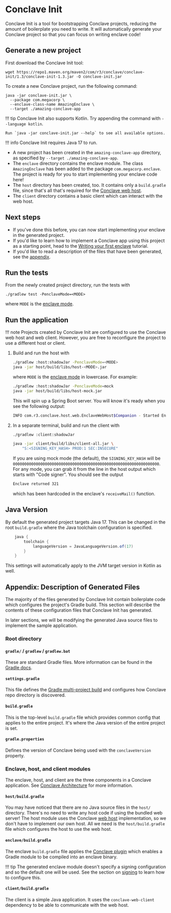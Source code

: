 # Conclave Init

Conclave Init is a tool for bootstrapping Conclave projects, reducing the amount of boilerplate you need to write.
It will automatically generate your Conclave project so that you can focus on writing enclave code!

## Generate a new project

First download the Conclave Init tool:

```shell
wget https://repo1.maven.org/maven2/com/r3/conclave/conclave-init/1.3/conclave-init-1.3.jar -O conclave-init.jar
```

To create a new Conclave project, run the following command:

```shell
java -jar conclave-init.jar \
  --package com.megacorp \
  --enclave-class-name AmazingEnclave \
  --target ./amazing-conclave-app
```

!!! tip
    Conclave Init also supports Kotlin. Try appending the command with `--language kotlin`.

    Run `java -jar conclave-init.jar --help` to see all available options.

!!! info
    Conclave Init requires Java 17 to run.

- A new project has been created in the `amazing-conclave-app` directory, as specified
  by `--target ./amazing-conclave-app`.
- The `enclave` directory contains the enclave module. The class `AmazingEnclave` has been added to the
  package `com.megacorp.enclave`. The project is ready for you to start implementing your enclave code here!
- The `host` directory has been created, too. It contains only a `build.gradle` file, since that's all that's required
  for the [Conclave web host](conclave-web-host.md).
- The `client` directory contains a basic client which can interact with the web host.

## Next steps

* If you've done this before, you can now start implementing your enclave in the generated project.
* If you'd like to learn how to implement a Conclave app using this project as a starting point, head to
  the [Writing your first enclave](writing-hello-world.md) tutorial.
* If you'd like to read a description of the files that have been generated, see the
  [appendix](#appendix-description-of-generated-files).

## Run the tests

From the newly created project directory, run the tests with

```
./gradlew test -PenclaveMode=<MODE>
```

where `MODE` is the [enclave mode](enclave-modes.md).

## Run the application

!!! note
    Projects created by Conclave Init are configured to use the Conclave web host and web client. However, you are
    free to reconfigure the project to use a different host or client.

1. Build and run the host with
   ```bash
   ./gradlew :host:shadowJar -PenclaveMode=<MODE>
   java -jar host/build/libs/host-<MODE>.jar
   ```
   where `MODE` is the [enclave mode](enclave-modes.md) in lowercase. For example:
   ```bash
   ./gradlew :host:shadowJar -PenclaveMode=mock
   java -jar host/build/libs/host-mock.jar
   ```
   This will spin up a Spring Boot server. You will know it's ready when you see the following output:
   ```bash
   INFO com.r3.conclave.host.web.EnclaveWebHost$Companion - Started EnclaveWebHost.Companion in <SECONDS> seconds
   ```

5. In a separate terminal, build and run the client with
   ```bash
   ./gradlew :client:shadowJar
   
   java -jar client/build/libs/client-all.jar \
       "S:<SIGNING_KEY_HASH> PROD:1 SEC:INSECURE"
   ```
   If you are using mock mode (the default), the `SIGNING_KEY_HASH` will be
   `0000000000000000000000000000000000000000000000000000000000000000`. For any mode, you can grab it from the line in
   the host output which starts with "Code signer". You should see the output
   ```bash
   Enclave returned 321
   ```
   which has been hardcoded in the enclave's `receiveMail()` function.

## Java Version

By default the generated project targets Java 17. This can be changed in the root `build.gradle` where the Java 
toolchain configuration is specified.

```groovy
    java {
        toolchain {
            languageVersion = JavaLanguageVersion.of(17)
        }
    }
```

This settings will automatically apply to the JVM target version in Kotlin as well.

## Appendix: Description of Generated Files

The majority of the files generated by Conclave Init contain boilerplate code which configures the project's Gradle 
build. This section will describe the contents of these configuration files that Conclave Init has generated.

In later sections, we will be modifying the generated Java source files to implement the sample application.

### Root directory

#### `gradle/` / `gradlew` / `gradlew.bat`

These are standard Gradle files. More information can be found in the [Gradle 
docs](https://docs.gradle.org/current/userguide/gradle_wrapper.html).

#### `settings.gradle`

This file defines the [Gradle multi-project 
build](https://docs.gradle.org/current/userguide/multi_project_builds.html#sec:creating_multi_project_builds) and 
configures how Conclave repo directory is discovered.

#### `build.gradle`

This is the top-level `build.gradle` file which provides common config that applies to the entire project. It's 
where the Java version of the entire project is set.

#### `gradle.properties`

Defines the version of Conclave being used with the `conclaveVersion` property.

### Enclave, host, and client modules
The enclave, host, and client are the three components in a Conclave application. See
[Conclave Architecture](architecture.md) for more information.

#### `host/build.gradle`

You may have noticed that there are no Java source files in the `host/` directory. There's no need to write any host 
code if using the bundled web server! The host module uses the Conclave [web host](conclave-web-host.md)
implementation, so we don't have to implement our own host. All we need is the `host/build.gradle` file which 
configures the host to use the web host.

#### `enclave/build.gradle`

The enclave `build.gradle` file applies the [Conclave plugin](enclave-configuration.md) which enables a Gradle 
module to be compiled into an enclave binary.

!!! tip
    The generated enclave module doesn't specify a signing configuration and so the default one will be used. See 
    the section on [signing](signing.md) to learn how to configure this.


#### `client/build.gradle`

The client is a simple Java application. It uses the `conclave-web-client` dependency to be able to communicate with 
the web host.
